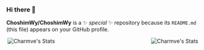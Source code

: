 ### Hi there 👋

**ChoshimWy/ChoshimWy** is a ✨ _special_ ✨ repository because its `README.md` (this file) appears on your GitHub profile.

<div style="display: flex; justify-content: space-between;">
  <img class="stats-img" align="right" src="https://github-readme-stats.vercel.app/api?username=ChoshimWy&show_icons=true&hide_title=false&theme=tokyonight" alt="Charmve's Stats">
  <img class="stats-img" src="https://github-readme-stats.vercel.app/api?username=z-juln&hide=issues&title_color=333&text_color=777&theme=tokyonight" alt="Charmve's Stats" >
</div>

<!--
<style>
.stats-img {
  width: 50%;
  max-width: 200px;
  height: auto;
}
</style>
-->



<!--
Here are some ideas to get you started:

- 🔭 I’m currently working on ...
- 🌱 I’m currently learning ...
- 👯 I’m looking to collaborate on ...
- 🤔 I’m looking for help with ...
- 💬 Ask me about ...
- 📫 How to reach me: ...
- 😄 Pronouns: ...
- ⚡ Fun fact: ...
-->

